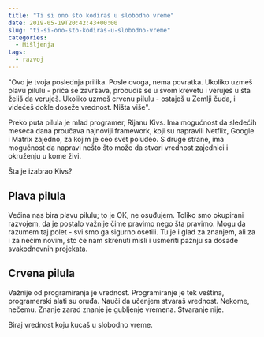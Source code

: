 ```yaml
---
title: "Ti si ono što kodiraš u slobodno vreme"
date: 2019-05-19T20:42:43+00:00
slug: "ti-si-ono-sto-kodiras-u-slobodno-vreme"
categories:
  - Mišljenja
tags:
  - razvoj
---
```


"Ovo je tvoja poslednja prilika. Posle ovoga, nema povratka. Ukoliko uzmeš plavu pilulu - priča se završava, probudiš se u svom krevetu i veruješ u šta želiš da veruješ. Ukoliko uzmeš crvenu pilulu - ostaješ u Zemlji čuda, i videćeš dokle doseže vrednost. Ništa više".
<!--more-->
Preko puta pilula je mlad programer, Rijanu Kivs. Ima mogućnost da sledećih meseca dana proučava najnoviji framework, koji su napravili Netflix, Google i Matrix zajedno, za kojim je ceo svet poludeo. S druge strane, ima mogućnost da napravi nešto što može da stvori vrednost zajednici i okruženju u kome živi.

Šta je izabrao Kivs?

## Plava pilula

Većina nas bira plavu pilulu; to je OK, ne osuđujem. Toliko smo okupirani razvojem, da je postalo važnije čime pravimo nego šta pravimo. Mogu da razumem taj polet - svi smo ga sigurno osetili. Tu je i glad za znanjem, ali za i za nečim novim, što će nam skrenuti misli i usmeriti pažnju sa dosade svakodnevnih projekata.


## Crvena pilula

Važnije od programiranja je vrednost. Programiranje je tek veština, programerski alati su oruđa. Nauči da učenjem stvaraš vrednost. Nekome, nečemu. Znanje zarad znanje je gubljenje vremena. Stvaranje nije.

Biraj vrednost koju kucaš u slobodno vreme.
